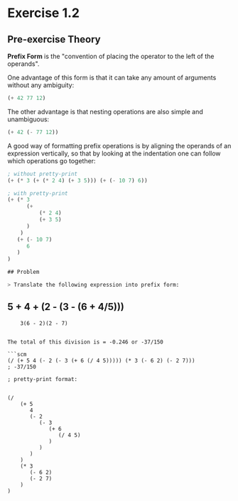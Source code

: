 # Exercise 1.2

## Pre-exercise Theory

**Prefix Form** is the "convention of placing the operator to the left of the
operands".

One advantage of this form is that it can take any amount of arguments without
any ambiguity:

```scm
(+ 42 77 12)
```

The other advantage is that nesting operations are also simple and unambiguous:

```scm
(+ 42 (- 77 12))
```

A good way of formatting prefix operations is by aligning the operands of an
expression vertically, so that by looking at the indentation one can follow
which operations go together:

```scm
; without pretty-print
(+ (* 3 (+ (* 2 4) (+ 3 5))) (+ (- 10 7) 6))

; with pretty-print
(+ (* 3
      (+
          (* 2 4)
          (+ 3 5)
      )
    )
   (+ (- 10 7)
      6
   )
)

## Problem

> Translate the following expression into prefix form:

```
5 + 4 + (2 - (3 - (6 + 4/5)))
-----------------------------
        3(6 - 2)(2 - 7)
```

The total of this division is = -0.246 or -37/150

```scm
(/ (+ 5 4 (- 2 (- 3 (+ 6 (/ 4 5))))) (* 3 (- 6 2) (- 2 7)))
; -37/150

; pretty-print format:


(/ 
    (+ 5
       4
       (- 2
          (- 3
             (+ 6
                (/ 4 5)
             )
          )
       )
    )
    (* 3
       (- 6 2)
       (- 2 7)
    )
)
```
